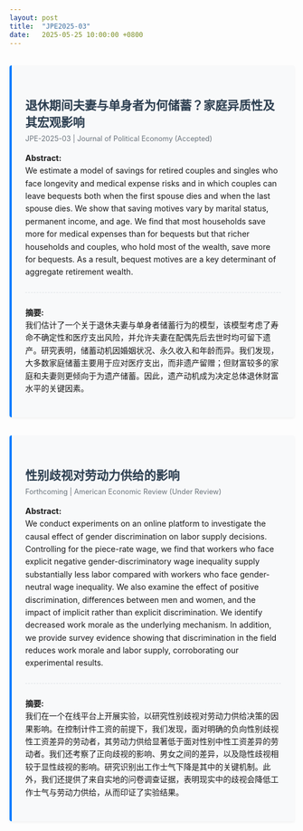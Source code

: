 ```yaml
---
layout: post
title:  "JPE2025-03"
date:   2025-05-25 10:00:00 +0800
---
```


<style>
.paper-container {
  margin: 2rem 0;
  padding: 1.5rem;
  border-left: 4px solid #007bff;
  background: #f8f9fa;
  border-radius: 4px;
  box-shadow: 0 2px 4px rgba(0,0,0,0.05);
}
.paper-title {
  color: #2c3e50;
  margin-bottom: 0.5rem;
}
.author-info {
  color: #6c757d;
  font-size: 0.9em;
  margin-bottom: 1rem;
}
.abstract {
  margin: 1rem 0;
  line-height: 1.6;
}
.divider {
  border-top: 1px dashed #dee2e6;
  margin: 1.5rem 0;
}
@media (max-width: 768px) {
  .paper-container {
    margin: 1rem 0;
    padding: 1rem;
  }
}
</style>

<div class="paper-container">
  <h2 class="paper-title">退休期间夫妻与单身者为何储蓄？家庭异质性及其宏观影响</h2>
  <div class="author-info">
    JPE-2025-03 | Journal of Political Economy (Accepted)
  </div>
  
  <div class="abstract">
    <strong>Abstract:</strong><br>
    We estimate a model of savings for retired couples and singles who face longevity and medical expense risks and in which couples can leave bequests both when the first spouse dies and when the last spouse dies. We show that saving motives vary by marital status, permanent income, and age. We find that most households save more for medical expenses than for bequests but that richer households and couples, who hold most of the wealth, save more for bequests. As a result, bequest motives are a key determinant of aggregate retirement wealth.
  </div>

  <div class="divider"></div>

  <div class="abstract">
    <strong>摘要:</strong><br>
    我们估计了一个关于退休夫妻与单身者储蓄行为的模型，该模型考虑了寿命不确定性和医疗支出风险，并允许夫妻在配偶先后去世时均可留下遗产。研究表明，储蓄动机因婚姻状况、永久收入和年龄而异。我们发现，大多数家庭储蓄主要用于应对医疗支出，而非遗产留赠；但财富较多的家庭和夫妻则更倾向于为遗产储蓄。因此，遗产动机成为决定总体退休财富水平的关键因素。
  </div>
</div>

<div class="paper-container">
  <h2 class="paper-title">性别歧视对劳动力供给的影响</h2>
  <div class="author-info">
    Forthcoming | American Economic Review (Under Review)
  </div>

  <div class="abstract">
    <strong>Abstract:</strong><br>
    We conduct experiments on an online platform to investigate the causal effect of gender discrimination on labor supply decisions. Controlling for the piece-rate wage, we find that workers who face explicit negative gender-discriminatory wage inequality supply substantially less labor compared with workers who face gender-neutral wage inequality. We also examine the effect of positive discrimination, differences between men and women, and the impact of implicit rather than explicit discrimination. We identify decreased work morale as the underlying mechanism. In addition, we provide survey evidence showing that discrimination in the field reduces work morale and labor supply, corroborating our experimental results.
  </div>

  <div class="divider"></div>

  <div class="abstract">
    <strong>摘要:</strong><br>
    我们在一个在线平台上开展实验，以研究性别歧视对劳动力供给决策的因果影响。在控制计件工资的前提下，我们发现，面对明确的负向性别歧视性工资差异的劳动者，其劳动力供给显著低于面对性别中性工资差异的劳动者。我们还考察了正向歧视的影响、男女之间的差异，以及隐性歧视相较于显性歧视的影响。研究识别出工作士气下降是其中的关键机制。此外，我们还提供了来自实地的问卷调查证据，表明现实中的歧视会降低工作士气与劳动力供给，从而印证了实验结果。
  </div>
</div>
